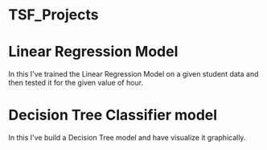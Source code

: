 # TSF_Projects
# Linear Regression Model 
In this I've trained the Linear Regression Model on a given student data and then tested it for the given value of hour.
# Decision Tree Classifier model 
In this I've build a Decision Tree model and have visualize it graphically.
